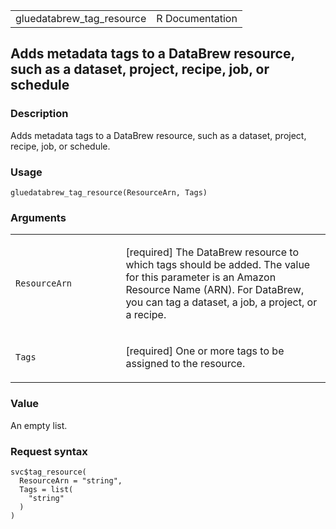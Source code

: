 <table style="width: 100%;">
<tbody>
<tr class="odd">
<td>gluedatabrew_tag_resource</td>
<td style="text-align: right;">R Documentation</td>
</tr>
</tbody>
</table>

## Adds metadata tags to a DataBrew resource, such as a dataset, project, recipe, job, or schedule

### Description

Adds metadata tags to a DataBrew resource, such as a dataset, project,
recipe, job, or schedule.

### Usage

    gluedatabrew_tag_resource(ResourceArn, Tags)

### Arguments

<table>
<colgroup>
<col style="width: 35%" />
<col style="width: 65%" />
</colgroup>
<tbody>
<tr class="odd">
<td><code
id="gluedatabrew_tag_resource_:_ResourceArn">ResourceArn</code></td>
<td><p>[required] The DataBrew resource to which tags should be added.
The value for this parameter is an Amazon Resource Name (ARN). For
DataBrew, you can tag a dataset, a job, a project, or a recipe.</p></td>
</tr>
<tr class="even">
<td><code id="gluedatabrew_tag_resource_:_Tags">Tags</code></td>
<td><p>[required] One or more tags to be assigned to the
resource.</p></td>
</tr>
</tbody>
</table>

### Value

An empty list.

### Request syntax

    svc$tag_resource(
      ResourceArn = "string",
      Tags = list(
        "string"
      )
    )
